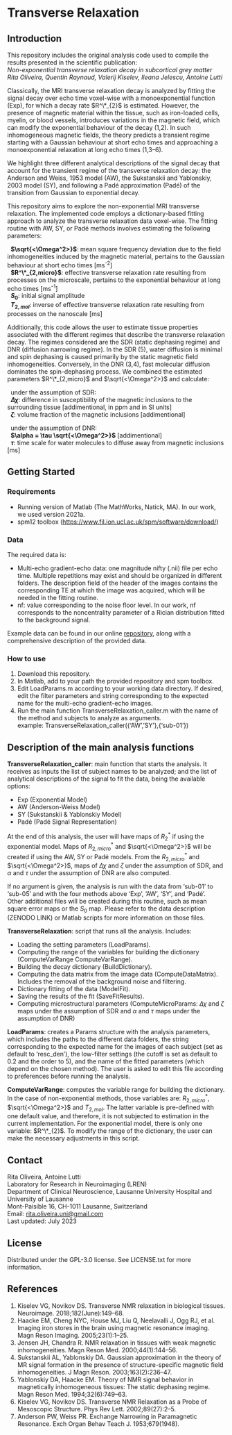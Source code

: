 # Transverse Relaxation 

## Introduction

This repository includes the original analysis code used to compile the results presented in the scientific publication:  
*Non-exponential transverse relaxation decay in subcortical grey matter*   
*Rita Oliveira, Quentin Raynaud, Valerij Kiselev, Ileana Jelescu, Antoine Lutti*

Classically, the MRI transverse relaxation decay is analyzed by fitting the signal decay over echo time voxel-wise with a monoexponential function (Exp), for which a decay rate $R^\*_{2}$ is estimated. However, the presence of magnetic material within the tissue, such as iron-loaded cells, myelin, or blood vessels, introduces variations in the magnetic field, which can modify the exponential behaviour of the decay (1,2). In such inhomogeneous magnetic fields, the theory predicts a transient regime starting with a Gaussian behaviour at short echo times and approaching a monoexponential relaxation at long echo times (1,3–6).

We highlight three different analytical descriptions of the signal decay that account for the transient regime of the transverse relaxation decay: the Anderson and Weiss, 1953 model (AW), the Sukstanskii and Yablonskiy, 2003 model (SY), and following a Padé approximation (Padé) of the transition from Gaussian to exponential decay.

This repository aims to explore the non-exponential MRI transverse relaxation. The implemented code employs a dictionary-based fitting approach to analyze the transverse relaxation data voxel-wise. The fitting routine with AW, SY, or Padé methods involves estimating the following parameters:

&nbsp; **$\sqrt{<\Omega^2>}$**: mean square frequency deviation due to the field inhomogeneities induced by the magnetic material, pertains to the Gaussian behaviour at short echo times [ms<sup>-2</sup>]  
&nbsp; **$R^\*_{2,micro}$**: effective transverse relaxation rate resulting from processes on the microscale, pertains to the exponential behaviour at long echo times [ms<sup>-1</sup>]  
&nbsp; **$S_0$**: initial signal amplitude  
&nbsp; **$T_{2,mol}$**: inverse of effective transverse relaxation rate resulting from processes on the nanoscale [ms]  

Additionally, this code allows the user to estimate tissue properties associated with the different regimes that describe the transverse relaxation decay. The regimes considered are the SDR (static dephasing regime) and DNR (diffusion narrowing regime). In the SDR (5), water diffusion is minimal and spin dephasing is caused primarily by the static magnetic field inhomogeneities. Conversely, in the DNR (3,4), fast molecular diffusion dominates the spin-dephasing process. We combined the estimated parameters $R^\*_{2,micro}$ and $\sqrt{<\Omega^2>}$ and calculate:

&nbsp; under the assumption of SDR:  
   &nbsp; **$\Delta\chi$**: difference in susceptibility of the magnetic inclusions to the surrounding tissue [addimentional, in ppm and in SI units]  
   &nbsp; **$\zeta$**: volume fraction of the magnetic inclusions [addimentional]

&nbsp; under the assumption of DNR:  
    &nbsp; **$\alpha = \tau \sqrt{<\Omega^2>}$** [addimentional]  
    &nbsp; **$\tau$**: time scale for water molecules to diffuse away from magnetic inclusions [ms]

 ## Getting Started

 ### Requirements
 
-	Running version of Matlab (The MathWorks, Natick, MA). In our work, we used version 2021a.  
-	spm12 toolbox (https://www.fil.ion.ucl.ac.uk/spm/software/download/) 

### Data

The required data is:  
- Multi-echo gradient-echo data: one magnitude nifty (.nii) file per echo time. Multiple repetitions may exist and should be organized in different folders. The description field of the header of the images contains the corresponding TE at which the image was acquired, which will be needed in the fitting routine.  
- nf: value corresponding to the noise floor level. In our work, nf corresponds to the noncentrality parameter of a Rician distribution fitted to the background signal.  

Example data can be found in our online [repository](https://doi.org/10.5281/zenodo.8338046), along with a comprehensive description of the provided data.  

### How to use

1.	Download this repository.  
2.	In Matlab, add to your path the provided repository and spm toolbox.  
3.	Edit LoadParams.m according to your working data directory. If desired, edit the filter parameters and string corresponding to the expected name for the multi-echo gradient-echo images.  
4.	Run the main function TransverseRelaxation_caller.m with the name of the method and subjects to analyze as arguments.  
	example: TransverseRelaxation_caller({‘AW’,’SY’},{‘sub-01’})

## Description of the main analysis functions

**TransverseRelaxation_caller**: main function that starts the analysis. It receives as inputs the list of subject names to be analyzed; and the list of analytical descriptions of the signal to fit the data, being the available options:  
-	Exp (Exponential Model)  
-	AW (Anderson-Weiss Model)  
-	SY (Sukstanskii & Yablonskiy Model)  
-	Padé (Padé Signal Representation)

At the end of this analysis, the user will have maps of $R^\ast_{2}$ if using the exponential model. Maps of $R^\ast_{2,micro}$ and $\sqrt{<\Omega^2>}$ will be created if using the AW, SY or Padé models. 
From the $R^\ast_{2,micro}$ and $\sqrt{<\Omega^2>}$, maps of $\Delta\chi$ and $\zeta$ under the assumption of SDR, and $\alpha$ and $\tau$ under the assumption of DNR are also computed.  

If no argument is given, the analysis is run with the data from ‘sub-01’ to ‘sub-05’ and with the four methods above ‘Exp’, ‘AW’, ‘SY’, and ‘Padé’.  
Other additional files will be created during this routine, such as mean square error maps or the $S_0$ map. Please refer to the data description (ZENODO LINK) or Matlab scripts for more information on those files.

**TransverseRelaxation**: script that runs all the analysis. Includes:  

  - Loading the setting parameters (LoadParams).
  - Computing the range of the variables for building the dictionary (ComputeVarRange ComputeVarRange).
  - Building the decay dictionary (BuildDictionary).
  - Computing the data matrix from the image data (ComputeDataMatrix). Includes the removal of the background noise and filtering.
  - Dictionary fitting of the data (ModelFit).
  - Saving the results of the fit (SaveFitResults).
  - Computing microstructural parameters (ComputeMicroParams: $\Delta\chi$ and $\zeta$ maps under the assumption of SDR and $\alpha$ and $\tau$ maps under the assumption of DNR)  

**LoadParams**: creates a Params structure with the analysis parameters, which includes the paths to the different data folders, the string corresponding to the expected name for the images of each subject (set as default to ‘resc_den’), the low-filter settings (the cutoff is set as default to 0.2 and the order to 5), and the name of the fitted parameters (which depend on the chosen method). The user is asked to edit this file according to preferences before running the analysis.

**ComputeVarRange**: computes the variable range for building the dictionary. In the case of non-exponential methods, those variables are: $R^\ast_{2,micro}$, $\sqrt{<\Omega^2>}$ and $T_{2,mol}$. The latter variable is pre-defined with one default value, and therefore, it is not subjected to estimation in the current implementation. For the exponential model, there is only one variable: $R^\*_{2}$. To modify the range of the dictionary, the user can make the necessary adjustments in this script.


## Contact

Rita Oliveira, Antoine Lutti    
Laboratory for Research in Neuroimaging (LREN)   
Department of Clinical Neuroscience, Lausanne University Hospital and University of Lausanne   
Mont-Paisible 16, CH-1011 Lausanne, Switzerland   
Email: rita.oliveira.uni@gmail.com   
Last updated: July 2023

## License
Distributed under the GPL-3.0 license. See LICENSE.txt for more information.

## References
1. 	Kiselev VG, Novikov DS. Transverse NMR relaxation in biological tissues. Neuroimage. 2018;182(June):149–68. 
2. 	Haacke EM, Cheng NYC, House MJ, Liu Q, Neelavalli J, Ogg RJ, et al. Imaging iron stores in the brain using magnetic resonance imaging. Magn Reson Imaging. 2005;23(1):1–25.   
3. 	Jensen JH, Chandra R. NMR relaxation in tissues with weak magnetic inhomogeneities. Magn Reson Med. 2000;44(1):144–56.   
4. 	Sukstanskii AL, Yablonskiy DA. Gaussian approximation in the theory of MR signal formation in the presence of structure-specific magnetic field inhomogeneities. J Magn Reson. 2003;163(2):236–47.   
5. 	Yablonskiy DA, Haacke EM. Theory of NMR signal behavior in magnetically inhomogeneous tissues: The static dephasing regime. Magn Reson Med. 1994;32(6):749–63.   
6. 	Kiselev VG, Novikov DS. Transverse NMR Relaxation as a Probe of Mesoscopic Structure. Phys Rev Lett. 2002;89(27):2–5.   
7. 	Anderson PW, Weiss PR. Exchange Narrowing in Paramagnetic Resonance. Exch Organ Behav Teach J. 1953;679(1948).   




